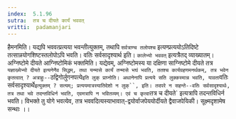 ```yaml
---
index:  5.1.96
sutra:  तत्र च दीयते कार्यं भववत्
vritti:  padamanjari
---
```


हैमनमिति। यद्यपि भववत्प्रत्यया भवन्तीत्युक्तम्, तथापि `सर्वत्राण्च तलोपश्च` इत्यण्प्रत्ययोऽतिदिष्टे तत्सान्नयोगशिष्टस्तलोपोऽपि भवति। वतिः सर्वसादृश्यार्थ इति। `कालेभ्यो भववत्` इत्यत्रैतद् व्याख्यातम्। अग्निष्टोमे दीयते आग्निष्टोमिकं भक्तमिति। यद्येवम्, अग्निष्टोमस्य या दक्षिणा साग्निष्टोमे दीयते तत्र `यज्ञाख्येभ्यो दीयते इत्यनेनैव सिद्धम्, तथा यन्मासे कार्यं तन्मासे भघं भवति, ततश्च कार्यग्रहणमनर्थकम्, तत्र भवेन कृतत्वात् ? अत्राहुः--`ठद्विगोर्लुगनपत्ये` इति लुक् प्राप्नोति। अथानेनापि प्रत्यये सति लुक्कस्मान्न भवति, यावता `वतिः सर्वसादृश्यार्थे` इत्युक्तम् ? सत्यम्; प्रत्ययमात्रस्यातिदेशो न लुक्``, इति। तदपरे न सहन्ते--वतिः सर्वसादृश्यार्थः, तत्र तथा भवे तदन्तविधिर्न भवति, एवमत्रापि न भवितव्यम्। एवं च कृत्वा `तत्र च दीयते` इत्यत्रापि तदन्तविधिर्न भवति। विभक्ते तु योगे भवत्येव, तत्र भववदित्यस्याभावात्-द्वयोर्वाजपेययोर्दीयते द्वैवाजपेयिकी। सूक्ष्मदृशामेष सन्थाः ।।

